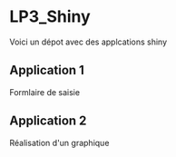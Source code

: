 # LP3_Shiny

Voici un dépot avec des applcations shiny


## Application 1


Formlaire de saisie 


## Application 2

Réalisation d'un graphique 